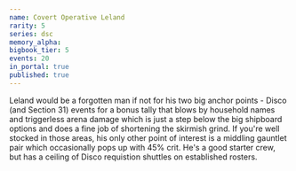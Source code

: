```yaml
---
name: Covert Operative Leland
rarity: 5
series: dsc
memory_alpha:
bigbook_tier: 5
events: 20
in_portal: true
published: true
---
```


Leland would be a forgotten man if not for his two big anchor points - Disco (and Section 31) events for a bonus tally that blows by household names and triggerless arena damage which is just a step below the big shipboard options and does a fine job of shortening the skirmish grind. If you're well stocked in those areas, his only other point of interest is a middling gauntlet pair which occasionally pops up with 45% crit. He's a good starter crew, but has a ceiling of Disco requistion shuttles on established rosters.
